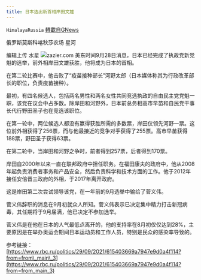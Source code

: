 ```yaml
---
title: 日本选出新首相岸田文雄
---
```

`HimalayaRussia` [轉載自GNews](https://gnews.org/zh-hans/1563170/)

俄罗斯莫斯科喀秋莎农场 星河

编辑上传 水星
![](https://assets.gnews.org/wp-content/uploads/2021/09/J-1.jpg)zazier.com
美东时间9月28日消息，日本已经完成了执政党新党魁的选举，前外相岸田文雄获胜，他将成为日本的首相。

在第二轮比赛中，他击败了“疫苗接种部长”河野太郎（日本媒体称其为行政改革部长的职位，负责疫苗接种）。

最初，有四名候选人，包括两名男性和两名女性共同竞选执政的自由民主党党魁一职，该党在议会中占多数。除岸田和河野外，日本前总务相高市早苗和自民党干事长代行野田圣子也在竞选该职位。

在第一轮中，两位候选人都没有赢得获胜所需的多数票，岸田仅领先河野一票。这位前外相获得了256票，而与他最接近的竞争对手获得了255票。高市早苗获得188票，野田圣子获得63票。

在第二轮中，当岸田和河野之争时，前者得到257票，后者得到170票。

岸田自2000年以来一直在联邦政府中担任职务。在福田康夫的政府中，他从2008年起负责消费者事务和产品安全，然后负责科学和技术方面的工作。他于2012年接任安倍晋三政府的外相，于2017年离开政府。

这是岸田第二次尝试领导该党，在一年前的9月选举中输给了菅义伟。

菅义伟辞职的消息在9月初就众人所知。菅义伟表示已决定集中精力打击新冠病毒，其任期将于9月届满，他已决定不参加选举。

菅义伟是在他在日本的人气最低点离开的，他的支持率在8月初仅仅达到28%，主要原因是在举办奥运会期间日本运动员和工作人员，特别是民众的感染率导致的。

参考链接：[https://www.rbc.ru/politics/29/09/2021/615403669a7947e9d0a4f114?from=from\_main\_3](https://www.rbc.ru/politics/29/09/2021/615403669a7947e9d0a4f114?from=from_main_3)
